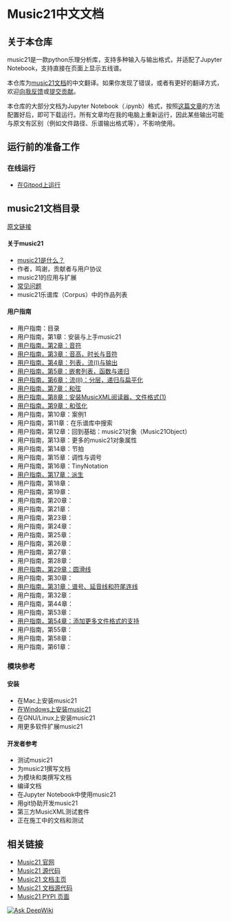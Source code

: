 # Music21中文文档

## 关于本仓库
music21是一款python乐理分析库，支持多种输入与输出格式，并适配了Jupyter Notebook，支持直接在页面上显示五线谱。

本仓库为[music21](https://pypi.org/project/music21/)[文档](https://www.music21.org/music21docs/index.html)的中文翻译。如果你发现了错误，或者有更好的翻译方式，欢迎[向我反馈](https://github.com/oxygen-dioxide/music21-zh-docs/issues)或[提交贡献](https://github.com/oxygen-dioxide/music21-zh-docs/pulls)。

本仓库的大部分文档为Jupyter Notebook（.ipynb）格式，按照[这篇文章](https://gitee.com/oxygendioxide/pyvogen-docs/blob/main/%E5%AE%89%E8%A3%85%E4%B8%8E%E9%85%8D%E7%BD%AE.md#jupyter-notebook%E7%9A%84%E5%AE%89%E8%A3%85%E4%B8%8E%E9%85%8D%E7%BD%AE)的方法配置好后，即可下载运行。所有文章均在我的电脑上重新运行，因此某些输出可能与原文有区别（例如文件路径、乐谱输出格式等），不影响使用。

## 运行前的准备工作
### 在线运行
- [在Gitpod上运行](setup/gitpod/readme.md)

## music21文档目录
[原文链接](https://www.music21.org/music21docs/index.html#)


#### 关于music21
- [music21是什么？](about/music21是什么.ipynb)
- 作者，鸣谢，贡献者与用户协议
- music21的应用与扩展
- [常见问题](about/faq.md)
- music21乐谱库（Corpus）中的作品列表
#### 用户指南
- 用户指南：目录
- 用户指南，第1章：安装与上手music21
- [用户指南，第2章：音符](userguide/02.ipynb)
- [用户指南，第3章：音高，时长与音符](userguide/03.ipynb)
- [用户指南，第4章：列表，流(I)与输出](userguide/04.ipynb)
- [用户指南，第5章：嵌套列表，函数与递归](userguide/05.ipynb)
- [用户指南，第6章：流(II)：分层，递归与扁平化](userguide/06.ipynb)
- [用户指南，第7章：和弦](userguide/07.ipynb)
- [用户指南，第8章：安装MusicXML阅读器，文件格式(1)](userguide/08.ipynb)
- [用户指南，第9章：和弦化](userguide/09.ipynb)
- 用户指南，第10章：案例1
- 用户指南，第11章：在乐谱库中搜索
- 用户指南，第12章：回到基础：music21对象（Music21Object）
- 用户指南，第13章：更多的music21对象属性
- 用户指南，第14章：节拍
- 用户指南，第15章：调性与调号
- 用户指南，第16章：TinyNotation
- [用户指南，第17章：派生](17.ipynb)
- 用户指南，第18章：
- 用户指南，第19章：
- 用户指南，第20章：
- 用户指南，第21章：
- 用户指南，第23章：
- 用户指南，第24章：
- 用户指南，第25章：
- 用户指南，第26章：
- 用户指南，第27章：
- 用户指南，第28章：
- [用户指南，第29章：圆滑线](userguide/29.ipynb)
- 用户指南，第30章：
- [用户指南，第31章：谱号、延音线和符尾连线](userguide/31.ipynb)
- 用户指南，第32章：
- 用户指南，第44章：
- 用户指南，第53章：
- [用户指南，第54章：添加更多文件格式的支持](userguide/54.ipynb)
- 用户指南，第55章：
- 用户指南，第58章：
- 用户指南，第61章：

### 模块参考
#### 安装
- 在Mac上安装music21
- [在Windows上安装music21](installing/windows.md)
- 在GNU/Linux上安装music21
- 用更多软件扩展music21

#### 开发者参考
- 测试music21
- 为music21撰写文档
- 为模块和类撰写文档
- 编译文档
- 在Jupyter Notebook中使用music21
- 用git协助开发music21
- 第三方MusicXML测试套件
- 正在施工中的文档和测试

## 相关链接
- [Music21 官网](https://www.music21.org/)
- [Music21 源代码](https://github.com/cuthbertLab/music21)
- [Music21 文档主页](https://www.music21.org/music21docs/index.html)
- [Music21 文档源代码](https://github.com/cuthbertLab/music21/tree/master/documentation/source)
- [Music21 PYPI 页面](https://pypi.org/project/music21/)

[![Ask DeepWiki](https://deepwiki.com/badge.svg)](https://deepwiki.com/oxygen-dioxide/music21-zh-docs)
